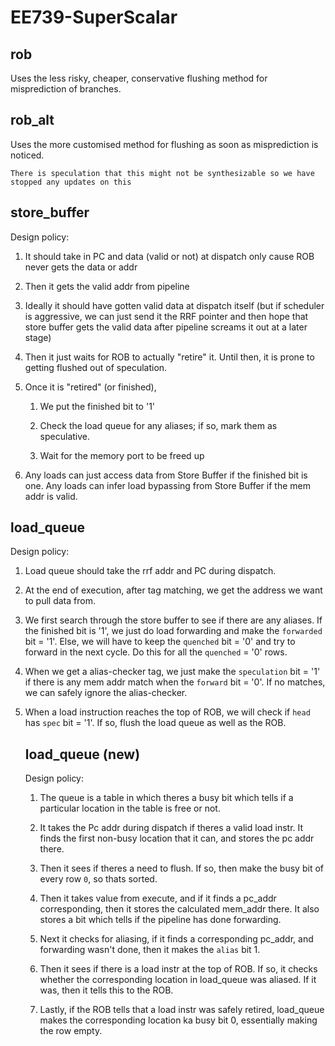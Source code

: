 # EE739-SuperScalar
## rob
Uses the less risky, cheaper, conservative flushing method for misprediction of branches.
## rob_alt
Uses the more customised method for flushing as soon as misprediction is noticed.

`There is speculation that this might not be synthesizable so we have stopped any updates on this`

## store_buffer
Design policy:

1.  It should take in PC and data (valid or not) at dispatch only cause ROB never gets the data or addr

2.  Then it gets the valid addr from pipeline

3.  Ideally it should have gotten valid data at dispatch itself (but if scheduler is aggressive, we can just send it the RRF pointer and then hope that store buffer gets the valid data after pipeline screams it out at a later stage)

4.  Then it just waits for ROB to actually "retire" it. Until then, it is prone to getting flushed out of speculation.

5.  Once it is "retired" (or finished),

    1.  We put the finished bit to '1'

    2.  Check the load queue for any aliases; if so, mark them as speculative.

    3.  Wait for the memory port to be freed up

6.  Any loads can just access data from Store Buffer if the finished bit is one. Any loads can infer load bypassing from Store Buffer if the mem addr is valid.

## load_queue
Design policy:

1.  Load queue should take the rrf addr and PC during dispatch.

2.  At the end of execution, after tag matching, we get the address we want to pull data from.

3.  We first search through the store buffer to see if there are any aliases. If the finished bit is '1', we just do load forwarding and make the `forwarded` bit = '1'. Else, we will have to keep the `quenched` bit = '0' and try to forward in the next cycle. Do this for all the `quenched` = '0' rows.

4. When we get a alias-checker tag, we just make the `speculation` bit = '1' if there is any mem addr match when the `forward` bit = '0'. If no matches, we can safely ignore the alias-checker.

5. When a load instruction reaches the top of ROB, we will check if `head` has `spec` bit = '1'. If so, flush the load queue as well as the ROB.

   ## load_queue (new)
   Design policy:

   1. The queue is a table in which theres a busy bit which tells if a particular location in the table is free or not.
  
   2. It takes the Pc addr during dispatch if theres a valid load instr. It finds the first non-busy location  that it can, and stores the pc addr there.
  
   3. Then it sees if theres a need to flush. If so, then make the busy bit of every row `0`, so thats sorted.
  
   4. Then it takes value from execute, and if it finds a pc_addr corresponding, then it stores the calculated mem_addr there. It also stores a bit which tells if the pipeline has done forwarding.
  
   5. Next it checks for aliasing, if it finds a corresponding pc_addr, and forwarding wasn't done, then it makes the `alias` bit 1.
  
   6. Then it sees if there is a load instr at the top of ROB. If so, it checks whether the corresponding location in load_queue was aliased. If it was, then it tells this to the ROB.
  
   7. Lastly, if the ROB tells that a load instr was safely retired, load_queue makes the corresponding location ka busy bit 0, essentially making the row empty.
